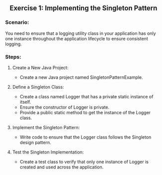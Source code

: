 <h2 align="center">Exercise 1: Implementing the Singleton Pattern</h2>

### Scenario: 
You need to ensure that a logging utility class in your application has only one instance throughout the application lifecycle to ensure consistent logging.


### Steps:
1. Create a New Java Project:
    - Create a new Java project named SingletonPatternExample.

2. Define a Singleton Class:
    - Create a class named Logger that has a private static instance of itself.
    - Ensure the constructor of Logger is private.
    - Provide a public static method to get the instance of the Logger class.

3. Implement the Singleton Pattern:
    - Write code to ensure that the Logger class follows the Singleton design pattern.

4. Test the Singleton Implementation:
    - Create a test class to verify that only one instance of Logger is created and used across the application.

